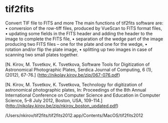 tif2fits
========

Convert TIF file to FITS and more
The main functions of tif2fits software are:
• conversion of the row-tiff files, produced by VueScan to FITS format files,
•	updating some fields in the FITS header and adding the header to the image to complete the FITS file,
•	separation of the wedge part of the image producing two FITS files – one for the plate and one for the wedge,
•	rotation and/or flip the plate image,
•	splitting up two images in case of scanning two small plates together.

[N. Kirov, M. Tsvetkov, K. Tsvetkova, Software Tools for Digitization of Astronomical Photographic Plates, Serdica Journal of Computing, 6 (1), (2012), 67-76.]
(http://nikolay.kirov.be/zip/067-076.pdf)

[N. Kirov, M. Tsvetkov, K. Tsvetkova, Technology for digitization of astronomical photographic plates, In: Proceedings of the 8th Annual International Conference on Computer Science and Education in Computer Science, 5–8 July 2012, Boston, USA, 109-114.]
(http://nikolay.kirov.be/zip/nkirov_boston_updated.pdf)


/Users/nkirov/tif2fits/tif2fits2012.app/Contents/MacOS/tif2fits2012